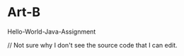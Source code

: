 Art-B
=====

Hello-World-Java-Assignment

// Not sure why I don't see the source code that I can edit.
